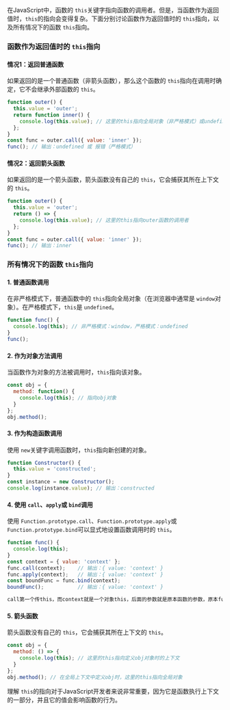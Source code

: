 在JavaScript中，函数的 `this`关键字指向函数的调用者。但是，当函数作为返回值时，`this`的指向会变得复杂。下面分别讨论函数作为返回值时的 `this`指向，以及所有情况下的函数 `this`指向。

### 函数作为返回值时的 `this`指向

#### 情况1：返回普通函数

如果返回的是一个普通函数（非箭头函数），那么这个函数的 `this`指向在调用时确定，它不会继承外部函数的 `this`。

```javascript
function outer() {
  this.value = 'outer';
  return function inner() {
    console.log(this.value); // 这里的this指向全局对象（非严格模式）或undefined（严格模式）
  };
}
const func = outer.call({ value: 'inner' });
func(); // 输出：undefined 或 报错（严格模式）
```

#### 情况2：返回箭头函数

如果返回的是一个箭头函数，箭头函数没有自己的 `this`，它会捕获其所在上下文的 `this`。

```javascript
function outer() {
  this.value = 'outer';
  return () => {
    console.log(this.value); // 这里的this指向outer函数的调用者
  };
}
const func = outer.call({ value: 'inner' });
func(); // 输出：inner
```

### 所有情况下的函数 `this`指向

#### 1. 普通函数调用

在非严格模式下，普通函数中的 `this`指向全局对象（在浏览器中通常是 `window`对象）。在严格模式下，`this`是 `undefined`。

```javascript
function func() {
  console.log(this); // 非严格模式：window，严格模式：undefined
}
func();
```

#### 2. 作为对象方法调用

当函数作为对象的方法被调用时，`this`指向该对象。

```javascript
const obj = {
  method: function() {
    console.log(this); // 指向obj对象
  }
};
obj.method();
```

#### 3. 作为构造函数调用

使用 `new`关键字调用函数时，`this`指向新创建的对象。

```javascript
function Constructor() {
  this.value = 'constructed';
}
const instance = new Constructor();
console.log(instance.value); // 输出：constructed
```

#### 4. 使用 `call`、`apply`或 `bind`调用

使用 `Function.prototype.call`、`Function.prototype.apply`或 `Function.prototype.bind`可以显式地设置函数调用时的 `this`。

```javascript
function func() {
  console.log(this);
}
const context = { value: 'context' };
func.call(context);    // 输出：{ value: 'context' }
func.apply(context);   // 输出：{ value: 'context' }
const boundFunc = func.bind(context);
boundFunc();           // 输出：{ value: 'context' }

call第一个传this，而context就是一个对象this，后面的参数就是原本函数的参数，原本func没有函数所以也就不传了
```

#### 5. 箭头函数

箭头函数没有自己的 `this`，它会捕获其所在上下文的 `this`。

```javascript
const obj = {
  method: () => {
    console.log(this); // 这里的this指向定义obj对象时的上下文
  }
};
obj.method(); // 在全局上下文中定义obj时，这里的this指向全局对象
```

理解 `this`的指向对于JavaScript开发者来说非常重要，因为它是函数执行上下文的一部分，并且它的值会影响函数的行为。
